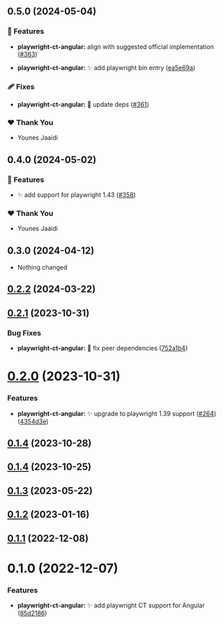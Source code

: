 ## 0.5.0 (2024-05-04)


### 🚀 Features

- **playwright-ct-angular:** align with suggested official implementation ([#363](https://github.com/jscutlery/devkit/pull/363))

- **playwright-ct-angular:** ✨ add playwright bin entry ([ea5e69a](https://github.com/jscutlery/devkit/commit/ea5e69a))


### 🩹 Fixes

- **playwright-ct-angular:** 🐞 update deps ([#361](https://github.com/jscutlery/devkit/pull/361))


### ❤️  Thank You

- Younes Jaaidi

## 0.4.0 (2024-05-02)

### 🚀 Features

- ✨ add support for playwright 1.43 ([#358](https://github.com/jscutlery/devkit/pull/358))

### ❤️ Thank You

- Younes Jaaidi

## 0.3.0 (2024-04-12)

- Nothing changed

## [0.2.2](https://github.com/jscutlery/devkit/compare/playwright-ct-angular-0.2.1...playwright-ct-angular-0.2.2) (2024-03-22)

## [0.2.1](https://github.com/jscutlery/devkit/compare/playwright-ct-angular-0.2.0...playwright-ct-angular-0.2.1) (2023-10-31)

### Bug Fixes

- **playwright-ct-angular:** 🐞 fix peer
  dependencies ([752a1b4](https://github.com/jscutlery/devkit/commit/752a1b4d095cdae97149b6c07f3b829d4767a1fa))

# [0.2.0](https://github.com/jscutlery/devkit/compare/playwright-ct-angular-0.1.3...playwright-ct-angular-0.2.0) (2023-10-31)

### Features

- **playwright-ct-angular:** ✨ upgrade to playwright 1.39
  support ([#264](https://github.com/jscutlery/devkit/issues/264)) ([4354d3e](https://github.com/jscutlery/devkit/commit/4354d3e1fd076aebf524dfcc3e656d984820288c))

## [0.1.4](https://github.com/jscutlery/devkit/compare/playwright-ct-angular-0.1.3...playwright-ct-angular-0.1.4) (2023-10-28)

## [0.1.4](https://github.com/jscutlery/devkit/compare/playwright-ct-angular-0.1.3...playwright-ct-angular-0.1.4) (2023-10-25)

## [0.1.3](https://github.com/jscutlery/devkit/compare/playwright-ct-angular-0.1.2...playwright-ct-angular-0.1.3) (2023-05-22)

## [0.1.2](https://github.com/jscutlery/devkit/compare/playwright-ct-angular-0.1.1...playwright-ct-angular-0.1.2) (2023-01-16)

## [0.1.1](https://github.com/jscutlery/devkit/compare/playwright-ct-angular-0.1.0...playwright-ct-angular-0.1.1) (2022-12-08)

# 0.1.0 (2022-12-07)

### Features

- **playwright-ct-angular:** ✨ add playwright CT support for
  Angular ([85d2186](https://github.com/jscutlery/devkit/commit/85d2186d0e6c8600ff715054b8c909142e9deadf))
